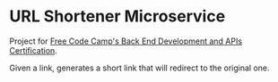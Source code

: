 # URL Shortener Microservice

<p> Project for <a href = "https://www.freecodecamp.org/learn/back-end-development-and-apis/back-end-development-and-apis-projects/url-shortener-microservice">Free Code Camp's Back End Development and APIs Certification</a>.</p>
<p>Given a link, generates a short link that will redirect to the original one.</p>